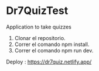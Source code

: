 # Dr7QuizTest
Application to take quizzes

1. Clonar el repositorio.
2. Correr el comando npm install.
3. Correr el comando npm run dev.

Deploy : https://dr7quiz.netlify.app/
